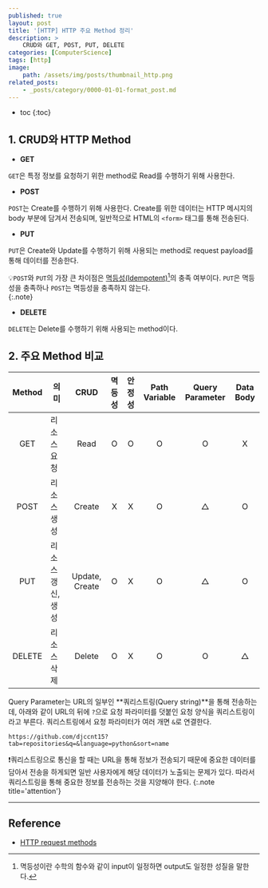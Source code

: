 ```yaml
---
published: true
layout: post
title: '[HTTP] HTTP 주요 Method 정리'
description: >
    CRUD와 GET, POST, PUT, DELETE
categories: [ComputerScience]
tags: [http]
image:
    path: /assets/img/posts/thumbnail_http.png
related_posts:
    - _posts/category/0000-01-01-format_post.md
---
```

* toc
{:toc}

## 1. CRUD와 HTTP Method

- **GET**

`GET`은 특정 정보를 요청하기 위한 method로 Read를 수행하기 위해 사용한다.  

- **POST**

`POST`는 Create를 수행하기 위해 사용한다. Create를 위한 데이터는 HTTP 메시지의 body 부분에 담겨서 전송되며, 일반적으로 HTML의 `<form>` 태그를 통해 전송된다.  

- **PUT**

`PUT`은 Create와 Update를 수행하기 위해 사용되는 method로 request payload를 통해 데이터를 전송한다.  

💡`POST`와 `PUT`의 가장 큰 차이점은 [멱등성(Idempotent)](https://en.wikipedia.org/wiki/Idempotence)[^1]의 충족 여부이다. `PUT`은 멱등성을 충족하나 `POST`는 멱등성을 충족하지 않는다.  
{:.note}

[^1]: 멱등성이란 수학의 함수와 같이 input이 일정하면 output도 일정한 성질을 말한다.  

- **DELETE**

`DELETE`는 Delete를 수행하기 위해 사용되는 method이다.  

## 2. 주요 Method 비교

|Method|의미|CRUD|멱등성|안정성|Path Variable|Query Parameter|Data Body|
|:-:|-|:-:|:-:|:-:|:-:|:-:|:-:|
|GET|리소스 요청|Read|O|O|O|O|X|
|POST|리소스 생성|Create|X|X|O|△|O|
|PUT|리소스 갱신, 생성|Update, Create|O|X|O|△|O|
|DELETE|리소스 삭제|Delete|O|X|O|O|△|

Query Parameter는 URL의 일부인 **쿼리스트링(Query string)**을 통해 전송하는데, 아래와 같이 URL의 뒤에 `?`으로 요청 파라미터를 덧붙인 요청 양식을 쿼리스트링이라고 부른다. 쿼리스트링에서 요청 파라미터가 여러 개면 `&`로 연결한다.  

```
https://github.com/djccnt15?tab=repositories&q=&language=python&sort=name
```

❗쿼리스트링으로 통신을 할 때는 URL을 통해 정보가 전송되기 때문에 중요한 데이터를 담아서 전송을 하게되면 일반 사용자에게 해당 데이터가 노출되는 문제가 있다. 따라서 쿼리스트링을 통해 중요한 정보를 전송하는 것을 지양해야 한다.
{:.note title='attention'}

---
## Reference
- [HTTP request methods](https://developer.mozilla.org/en-US/docs/Web/HTTP/Methods)
